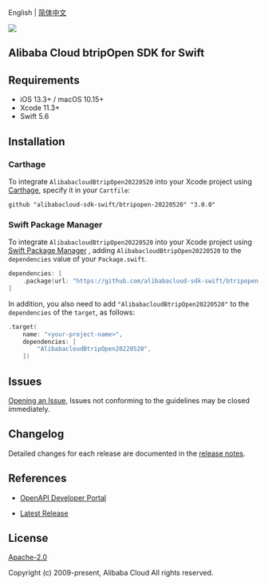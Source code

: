 English | [简体中文](README-CN.md)

![](https://aliyunsdk-pages.alicdn.com/icons/AlibabaCloud.svg)

## Alibaba Cloud btripOpen SDK for Swift

## Requirements

- iOS 13.3+ / macOS 10.15+
- Xcode 11.3+
- Swift 5.6

## Installation

### Carthage

To integrate `AlibabacloudBtripOpen20220520` into your Xcode project using [Carthage](https://github.com/Carthage/Carthage), specify it in your `Cartfile`:

```ogdl
github "alibabacloud-sdk-swift/btripopen-20220520" "3.0.0"
```

### Swift Package Manager

To integrate `AlibabacloudBtripOpen20220520` into your Xcode project using [Swift Package Manager](https://swift.org/package-manager/) , adding `AlibabacloudBtripOpen20220520` to the `dependencies` value of your `Package.swift`.

```swift
dependencies: [
    .package(url: "https://github.com/alibabacloud-sdk-swift/btripopen-20220520.git", from: "3.0.0")
]
```

In addition, you also need to add `"AlibabacloudBtripOpen20220520"` to the `dependencies` of the `target`, as follows:

```swift
.target(
    name: "<your-project-name>",
    dependencies: [
        "AlibabacloudBtripOpen20220520",
    ])
```

## Issues

[Opening an Issue](https://github.com/alibabacloud-sdk-swift/btripopen-20220520/issues/new), Issues not conforming to the guidelines may be closed immediately.

## Changelog

Detailed changes for each release are documented in the [release notes](./ChangeLog.txt).

## References

* [OpenAPI Developer Portal](https://next.api.alibabacloud.com/home)
- [Latest Release](https://github.com/alibabacloud-sdk-swift/btripopen-20220520)

## License

[Apache-2.0](http://www.apache.org/licenses/LICENSE-2.0)

Copyright (c) 2009-present, Alibaba Cloud All rights reserved.
